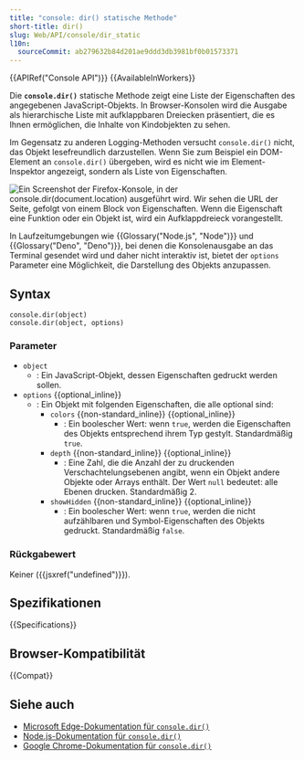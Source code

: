 ```yaml
---
title: "console: dir() statische Methode"
short-title: dir()
slug: Web/API/console/dir_static
l10n:
  sourceCommit: ab279632b84d201ae9ddd3db3981bf0b01573371
---
```


{{APIRef("Console API")}} {{AvailableInWorkers}}

Die **`console.dir()`** statische Methode zeigt eine Liste der Eigenschaften des angegebenen JavaScript-Objekts. In Browser-Konsolen wird die Ausgabe als hierarchische Liste mit aufklappbaren Dreiecken präsentiert, die es Ihnen ermöglichen, die Inhalte von Kindobjekten zu sehen.

Im Gegensatz zu anderen Logging-Methoden versucht `console.dir()` nicht, das Objekt lesefreundlich darzustellen. Wenn Sie zum Beispiel ein DOM-Element an `console.dir()` übergeben, wird es nicht wie im Element-Inspektor angezeigt, sondern als Liste von Eigenschaften.

![Ein Screenshot der Firefox-Konsole, in der console.dir(document.location) ausgeführt wird. Wir sehen die URL der Seite, gefolgt von einem Block von Eigenschaften. Wenn die Eigenschaft eine Funktion oder ein Objekt ist, wird ein Aufklappdreieck vorangestellt.](console-dir.png)

In Laufzeitumgebungen wie {{Glossary("Node.js", "Node")}} und {{Glossary("Deno", "Deno")}}, bei denen die Konsolenausgabe an das Terminal gesendet wird und daher nicht interaktiv ist, bietet der `options` Parameter eine Möglichkeit, die Darstellung des Objekts anzupassen.

## Syntax

```js-nolint
console.dir(object)
console.dir(object, options)
```

### Parameter

- `object`
  - : Ein JavaScript-Objekt, dessen Eigenschaften gedruckt werden sollen.
- `options` {{optional_inline}}
  - : Ein Objekt mit folgenden Eigenschaften, die alle optional sind:
    - `colors` {{non-standard_inline}} {{optional_inline}}
      - : Ein boolescher Wert: wenn `true`, werden die Eigenschaften des Objekts entsprechend ihrem Typ gestylt. Standardmäßig `true`.
    - `depth` {{non-standard_inline}} {{optional_inline}}
      - : Eine Zahl, die die Anzahl der zu druckenden Verschachtelungsebenen angibt, wenn ein Objekt andere Objekte oder Arrays enthält. Der Wert `null` bedeutet: alle Ebenen drucken. Standardmäßig 2.
    - `showHidden` {{non-standard_inline}} {{optional_inline}}
      - : Ein boolescher Wert: wenn `true`, werden die nicht aufzählbaren und Symbol-Eigenschaften des Objekts gedruckt. Standardmäßig `false`.

### Rückgabewert

Keiner ({{jsxref("undefined")}}).

## Spezifikationen

{{Specifications}}

## Browser-Kompatibilität

{{Compat}}

## Siehe auch

- [Microsoft Edge-Dokumentation für `console.dir()`](https://learn.microsoft.com/en-us/microsoft-edge/devtools-guide/console/api#dir)
- [Node.js-Dokumentation für `console.dir()`](https://nodejs.org/docs/latest/api/console.html#consoledirobj-options)
- [Google Chrome-Dokumentation für `console.dir()`](https://developer.chrome.com/docs/devtools/console/api/#dir)

